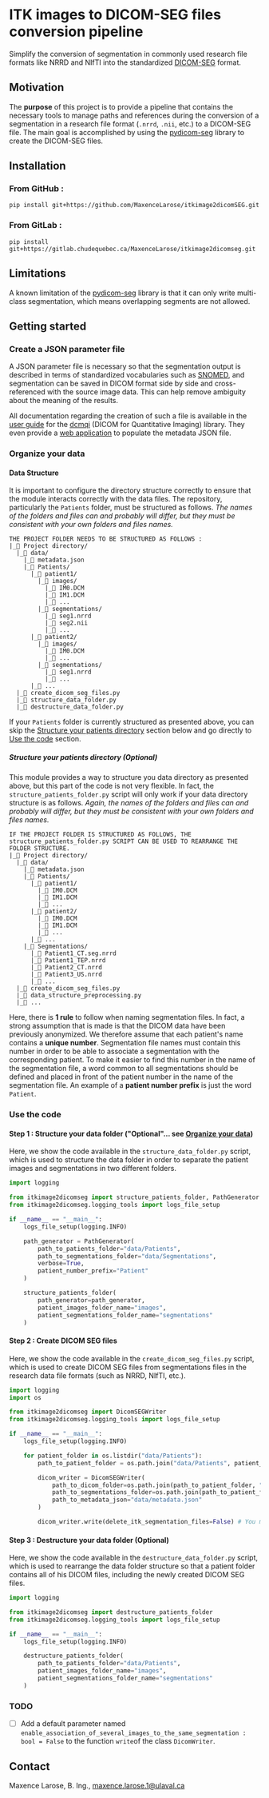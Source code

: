 # ITK images to DICOM-SEG files conversion pipeline

Simplify the conversion of segmentation in commonly used research file formats like NRRD and NIfTI into the standardized  [DICOM-SEG](https://dicom.nema.org/medical/dicom/current/output/chtml/part03/sect_C.8.20.html) format. 

## Motivation

The **purpose** of this project is to provide a pipeline that contains the necessary tools to manage paths and references during the conversion of a segmentation in a research file format (`.nrrd`, `.nii`, etc.) to a DICOM-SEG file.  The main goal is accomplished by using the [pydicom-seg](https://pypi.org/project/pydicom-seg/) library to create the DICOM-SEG files.

## Installation

### From GitHub :

```
pip install git+https://github.com/MaxenceLarose/itkimage2dicomSEG.git
```

### From GitLab :

```
pip install git+https://gitlab.chudequebec.ca/MaxenceLarose/itkimage2dicomseg.git
```

## Limitations

A known limitation of the [pydicom-seg](https://pypi.org/project/pydicom-seg/) library is that it can only write multi-class segmentation, which means overlapping segments are not allowed.

## Getting started

### Create a JSON parameter file

A JSON parameter file is necessary so that the segmentation output is described in terms of standardized vocabularies such as [SNOMED](https://en.wikipedia.org/wiki/Systematized_Nomenclature_of_Medicine), and segmentation can be saved in DICOM format side by side and cross-referenced with the source image data. This can help remove ambiguity about the meaning of the results.

All documentation regarding the creation of such a file is available in the [user guide](https://qiicr.gitbook.io/dcmqi-guide/) for the [dcmqi](https://github.com/qiicr/dcmqi) (DICOM for Quantitative Imaging) library. They even provide a [web application](http://qiicr.org/dcmqi/#/seg) to populate the metadata JSON file.

### Organize your data

#### Data Structure

It is important to configure the directory structure correctly to ensure that the module interacts correctly with the data files. The repository, particularly the `Patients` folder, must be structured as follows. *The names of the folders and files can and probably will differ, but they must be consistent with your own folders and files names.*

```
THE PROJECT FOLDER NEEDS TO BE STRUCTURED AS FOLLOWS :
|_📂 Project directory/
  |_📂 data/
    |_📄 metadata.json
    |_📂 Patients/
      |_📂 patient1/
       	|_📂 images/
       	  |_📄 IM0.DCM
       	  |_📄 IM1.DCM
       	  |_📄 ...
       	|_📂 segmentations/
       	  |_📄 seg1.nrrd
       	  |_📄 seg2.nii
       	  |_📄 ...
      |_📂 patient2/
       	|_📂 images/
       	  |_📄 IM0.DCM
       	  |_📄 ...
       	|_📂 segmentations/
       	  |_📄 seg1.nrrd
       	  |_📄 ...
      |_📂 ...
  |_📄 create_dicom_seg_files.py
  |_📄 structure_data_folder.py
  |_📄 destructure_data_folder.py
```

If your `Patients` folder is currently structured as presented above, you can skip the [Structure your patients directory](#structure-your-patients-directory-optional) section below and go directly to [Use the code](#use-the-code) section. 

##### Structure your patients directory (Optional)

This module provides a way to structure you data directory as presented above, but this part of the code is not very flexible. In fact, the `structure_patients_folder.py` script will only work if your data directory structure is as follows. *Again, the names of the folders and files can and probably will differ, but they must be consistent with your own folders and files names.*

```
IF THE PROJECT FOLDER IS STRUCTURED AS FOLLOWS, THE structure_patients_folder.py SCRIPT CAN BE USED TO REARRANGE THE FOLDER STRUCTURE.
|_📂 Project directory/
  |_📂 data/
    |_📄 metadata.json
    |_📂 Patients/
      |_📂 patient1/
       	|_📄 IM0.DCM
       	|_📄 IM1.DCM
       	|_📄 ...
      |_📂 patient2/
        |_📄 IM0.DCM
       	|_📄 IM1.DCM
       	|_📄 ...
      |_📂 ...
    |_📂 Segmentations/
      |_📄 Patient1_CT.seg.nrrd
      |_📄 Patient1_TEP.nrrd
      |_📄 Patient2_CT.nrrd
      |_📄 Patient3_US.nrrd
      |_📄 ...
  |_📄 create_dicom_seg_files.py
  |_📄 data_structure_preprocessing.py
  |_📄 ...
```

Here, there is **1 rule** to follow when naming segmentation files. In fact, a strong assumption that is made is that the DICOM data have been previously anonymized. We therefore assume that each patient's name contains a **unique number**.  Segmentation file names must contain this number in order to be able to associate a segmentation with the corresponding patient. To make it easier to find this number in the name of the segmentation file, a word common to all segmentations should be defined and placed in front of the patient number in the name of the segmentation file.  An example of a **patient number prefix** is just the word `Patient`. 

### Use the code

#### Step 1 : Structure your data folder ("Optional"... see [Organize your data](#organize-your-data))

Here, we show the code available in the `structure_data_folder.py` script, which is used to structure the data folder in order to separate the patient images and segmentations in two different folders.

```python
import logging

from itkimage2dicomseg import structure_patients_folder, PathGenerator
from itkimage2dicomseg.logging_tools import logs_file_setup

if __name__ == "__main__":
    logs_file_setup(logging.INFO)

    path_generator = PathGenerator(
        path_to_patients_folder="data/Patients",
        path_to_segmentations_folder="data/Segmentations",
        verbose=True,
        patient_number_prefix="Patient"
    )

    structure_patients_folder(
        path_generator=path_generator,
        patient_images_folder_name="images",
        patient_segmentations_folder_name="segmentations"
    )

```

#### Step 2 : Create DICOM SEG files

Here, we show the code available in the `create_dicom_seg_files.py` script, which is used to create DICOM SEG files from segmentations files in the research data file formats (such as NRRD, NIfTI, etc.).

```python
import logging
import os

from itkimage2dicomseg import DicomSEGWriter
from itkimage2dicomseg.logging_tools import logs_file_setup

if __name__ == "__main__":
    logs_file_setup(logging.INFO)

    for patient_folder in os.listdir("data/Patients"):
        path_to_patient_folder = os.path.join("data/Patients", patient_folder)

        dicom_writer = DicomSEGWriter(
            path_to_dicom_folder=os.path.join(path_to_patient_folder, "images"),
            path_to_segmentations_folder=os.path.join(path_to_patient_folder, "segmentations"),
            path_to_metadata_json="data/metadata.json"
        )

        dicom_writer.write(delete_itk_segmentation_files=False) # You might want to set the variable delete_itk_segmentation_files to True if you want to delete the segmentations.

```

#### Step 3 : Destructure your data folder (Optional)

Here, we show the code available in the `destructure_data_folder.py` script, which is used to rearrange the data folder structure so that a patient folder contains all of his DICOM files, including the newly created DICOM SEG files.

```python
import logging

from itkimage2dicomseg import destructure_patients_folder
from itkimage2dicomseg.logging_tools import logs_file_setup

if __name__ == "__main__":
    logs_file_setup(logging.INFO)

    destructure_patients_folder(
        path_to_patients_folder="data/Patients",
        patient_images_folder_name="images",
        patient_segmentations_folder_name="segmentations"
    )

```

### TODO

- [ ] Add a default parameter named `enable_association_of_several_images_to_the_same_segmentation : bool = False` to the function `write`of the class `DicomWriter`. 

## Contact

Maxence Larose, B. Ing., [maxence.larose.1@ulaval.ca](mailto:maxence.larose.1@ulaval.ca)
